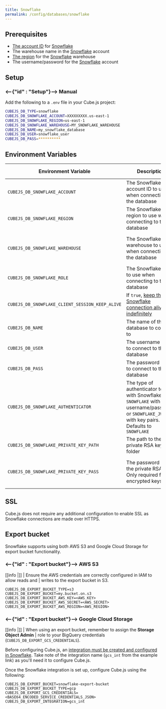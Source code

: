 ```yaml
---
title: Snowflake
permalink: /config/databases/snowflake
---
```


## Prerequisites

- [The account ID][dbt-docs-snowflake-account] for [Snowflake][snowflake]
- The warehouse name in the [Snowflake][snowflake] account
- [The region][snowflake-docs-regions] for the [Snowflake][snowflake] warehouse
- The username/password for the [Snowflake][snowflake] account

## Setup

### <--{"id" : "Setup"}-->  Manual

Add the following to a `.env` file in your Cube.js project:

```bash
CUBEJS_DB_TYPE=snowflake
CUBEJS_DB_SNOWFLAKE_ACCOUNT=XXXXXXXXX.us-east-1
CUBEJS_DB_SNOWFLAKE_REGION=us-east-1
CUBEJS_DB_SNOWFLAKE_WAREHOUSE=MY_SNOWFLAKE_WAREHOUSE
CUBEJS_DB_NAME=my_snowflake_database
CUBEJS_DB_USER=snowflake_user
CUBEJS_DB_PASS=**********
```

## Environment Variables

| Environment Variable                            | Description                                                                                                                                         | Possible Values                                            | Required |
| ----------------------------------------------- | --------------------------------------------------------------------------------------------------------------------------------------------------- | ---------------------------------------------------------- | :------: |
| `CUBEJS_DB_SNOWFLAKE_ACCOUNT`                   | The Snowflake account ID to use when connecting to the database                                                                                     | [A valid Snowflake account ID][dbt-docs-snowflake-account] |    ✅    |
| `CUBEJS_DB_SNOWFLAKE_REGION`                    | The Snowflake region to use when connecting to the database                                                                                         | [A valid Snowflake region][snowflake-docs-regions]         |    ✅    |
| `CUBEJS_DB_SNOWFLAKE_WAREHOUSE`                 | The Snowflake warehouse to use when connecting to the database                                                                                      | A valid Snowflake warehouse for the account                |    ✅    |
| `CUBEJS_DB_SNOWFLAKE_ROLE`                      | The Snowflake role to use when connecting to the database                                                                                           | A valid Snowflake role for the account                     |    ❌    |
| `CUBEJS_DB_SNOWFLAKE_CLIENT_SESSION_KEEP_ALIVE` | If `true`, [keep the Snowflake connection alive indefinitely][snowflake-docs-connection-options]                                                    | `true`, `false`                                            |    ❌    |
| `CUBEJS_DB_NAME`                                | The name of the database to connect to                                                                                                              | A valid database name                                      |    ✅    |
| `CUBEJS_DB_USER`                                | The username used to connect to the database                                                                                                        | A valid database username                                  |    ✅    |
| `CUBEJS_DB_PASS`                                | The password used to connect to the database                                                                                                        | A valid database password                                  |    ✅    |
| `CUBEJS_DB_SNOWFLAKE_AUTHENTICATOR`             | The type of authenticator to use with Snowflake. Use `SNOWFLAKE` with username/password, or `SNOWFLAKE_JWT` with key pairs. Defaults to `SNOWFLAKE` | `SNOWFLAKE`, `SNOWFLAKE_JWT`                               |    ❌    |
| `CUBEJS_DB_SNOWFLAKE_PRIVATE_KEY_PATH`          | The path to the private RSA key folder                                                                                                              | A valid path to the private RSA key                        |    ❌    |
| `CUBEJS_DB_SNOWFLAKE_PRIVATE_KEY_PASS`          | The password for the private RSA key. Only required for encrypted keys                                                                              | A valid password for the encrypted private RSA key         |    ❌    |

## SSL

Cube.js does not require any additional configuration to enable SSL as Snowflake
connections are made over HTTPS.

## Export bucket

Snowflake supports using both AWS S3 and Google Cloud Storage for export bucket
functionality.

### <--{"id" : "Export bucket"}-->  AWS S3

<!-- prettier-ignore-start -->
[[info |]]
| Ensure the AWS credentials are correctly configured in IAM to allow reads and
| writes to the export bucket in S3.
<!-- prettier-ignore-end -->

```dotenv
CUBEJS_DB_EXPORT_BUCKET_TYPE=s3
CUBEJS_DB_EXPORT_BUCKET=my.bucket.on.s3
CUBEJS_DB_EXPORT_BUCKET_AWS_KEY=<AWS_KEY>
CUBEJS_DB_EXPORT_BUCKET_AWS_SECRET=<AWS_SECRET>
CUBEJS_DB_EXPORT_BUCKET_AWS_REGION=<AWS_REGION>
```

### <--{"id" : "Export bucket"}-->  Google Cloud Storage

<!-- prettier-ignore-start -->
[[info |]]
| When using an export bucket, remember to assign the **Storage Object Admin**
| role to your BigQuery credentials (`CUBEJS_DB_EXPORT_GCS_CREDENTIALS`).
<!-- prettier-ignore-end -->

Before configuring Cube.js, an [integration must be created and configured in
Snowflake][snowflake-docs-gcs-integration]. Take note of the integration name
(`gcs_int` from the example link) as you'll need it to configure Cube.js.

Once the Snowflake integration is set up, configure Cube.js using the following:

```dotenv
CUBEJS_DB_EXPORT_BUCKET=snowflake-export-bucket
CUBEJS_DB_EXPORT_BUCKET_TYPE=gcp
CUBEJS_DB_EXPORT_GCS_CREDENTIALS=<BASE64_ENCODED_SERVICE_CREDENTIALS_JSON>
CUBEJS_DB_EXPORT_INTEGRATION=gcs_int
```

[dbt-docs-snowflake-account]:
  https://docs.getdbt.com/reference/warehouse-profiles/snowflake-profile#account
[ref-caching-large-preaggs]: /using-pre-aggregations#large-pre-aggregations
[ref-env-var]: /reference/environment-variables#database-connection
[snowflake]: https://www.snowflake.com/
[snowflake-docs-connection-options]:
  https://docs.snowflake.com/en/user-guide/nodejs-driver-use.html#additional-connection-options
[snowflake-docs-gcs-integration]:
  https://docs.snowflake.com/en/user-guide/data-load-gcs-config.html
[snowflake-docs-regions]:
  https://docs.snowflake.com/en/user-guide/intro-regions.html
